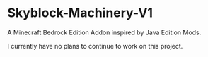 # Skyblock-Machinery-V1
A Minecraft Bedrock Edition Addon inspired by Java Edition Mods.

I currently have no plans to continue to work on this project.
